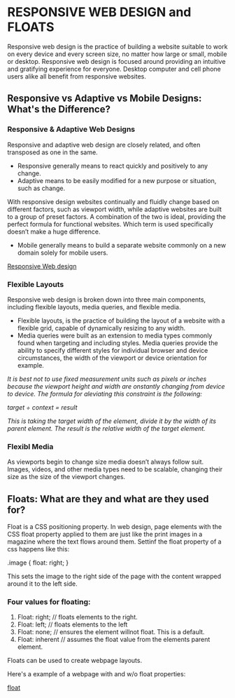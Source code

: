 # RESPONSIVE WEB DESIGN and FLOATS

Responsive web design is the practice of building a website suitable to work on every device and every screen size, no matter how large or small, mobile or desktop. Responsive web design is focused around providing an intuitive and gratifying experience for everyone. Desktop computer and cell phone users alike all benefit from responsive websites.

## Responsive vs Adaptive vs Mobile Designs: What's the Difference?

### Responsive & Adaptive Web Designs

Responsive and adaptive web design are closely related, and often transposed as one in the same.

- Responsive generally means to react quickly and positively to any change.
- Adaptive means to be easily modified for a new purpose or situation, such as change.

With responsive design websites continually and fluidly change based on different factors, such as viewport width, while adaptive websites are built to a group of preset factors. A combination of the two is ideal, providing the perfect formula for functional websites. Which term is used specifically doesn’t make a huge difference.

- Mobile generally means to build a separate website commonly on a new domain solely for mobile users.

[Responsive Web design](images/responsive-web-design.jpg)

### Flexible Layouts

Responsive web design is broken down into three main components, including flexible layouts, media queries, and flexible media.

- Flexible layouts, is the practice of building the layout of a website with a flexible grid, capable of dynamically resizing to any width.
- Media queries were built as an extension to media types commonly found when targeting and including styles. Media queries provide the ability to specify different styles for individual browser and device circumstances, the width of the viewport or device orientation for example.

_It is best not to use fixed measurement units such as pixels or inches because the viewport height and width are onstantly changing from device to device. The formula for aleviating this constraint is the following:_

_target ÷ context =  result_

_This is taking the target width of the element, divide it by the width of its parent element. The result is the relative width of the target element._


### Flexibl Media

As viewports begin to change size media doesn’t always follow suit. Images, videos, and other media types need to be scalable, changing their size as the size of the viewport changes.

## Floats: What are they and what are they used for?

Float is a CSS positioning property. In web design, page elements with the CSS float property applied to them are just like the print images in a magazine where the text flows around them. Settinf the float property of a css happens like this:

.image {
  float: right;
}

This sets the image to the right side of the page with the content wrapped around it to the left side.

### Four values for floating:

1. Float: right; // floats elements to the right.
1. Float: left; // floats elements to the left
1. Float: none; // ensures the element willnot float. This is a default.
1. Float: inherent // assumes the float value from the elements parent element.

Floats can be used to create webpage layouts.

Here's a example of a webpage with and w/o float properties:

[float](images/float.png)